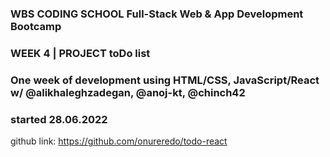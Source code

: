 ### WBS CODING SCHOOL Full-Stack Web & App Development Bootcamp
### WEEK 4 | PROJECT toDo list

###	One week of development using HTML/CSS, JavaScript/React w/ @alikhaleghzadegan, @anoj-kt, @chinch42

### started 28.06.2022 
 
github link:  https://github.com/onureredo/todo-react
